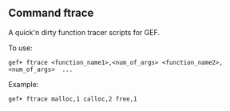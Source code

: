 ## Command ftrace


A quick'n dirty function tracer scripts for GEF.

To use:

```text
gef➤ ftrace <function_name1>,<num_of_args> <function_name2>,<num_of_args>  ...
```

Example:

```text
gef➤ ftrace malloc,1 calloc,2 free,1
```

